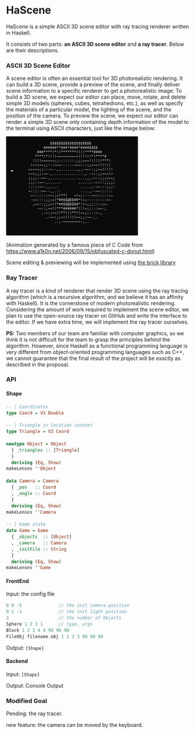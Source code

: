# HaScene
HaScene is a simple ASCII 3D scene editor with ray tracing renderer written in Haskell.

It consists of two parts: **an ASCII 3D scene editor** and **a ray tracer**. Below are their descriptions.

### ASCII 3D Scene Editor

A scene editor is often an essential tool for 3D photorealistic rendering. It can build a 3D scene, provide a preview of the scene, and finally deliver scene information to a specific renderer to get a photorealistic image. To build a 3D scene, we expect our editor can place, move, rotate, and delete simple 3D models (spheres, cubes, tetrahedrons, etc.), as well as specify the materials of a particular model, the lighting of the scene, and the position of the camera. To preview the scene, we expect our editor can render a simple 3D scene only containing depth information of the model to the terminal using ASCII characters, just like the image below:

![donut](https://github.com/TaKeTube/HaScene/blob/main/donut.gif?raw=true)

(Animation generated by a famous piece of C Code from https://www.a1k0n.net/2006/09/15/obfuscated-c-donut.html)

Scene editing & previewing will be implemented using [the brick library](https://github.com/jtdaugherty/brick/)

### Ray Tracer

A ray tracer is a kind of renderer that render 3D scene using the ray tracing algorithm (which is a recursive algorithm, and we believe it has an affinity with Haskell). It is the cornerstone of modern photorealistic rendering. Considering the amount of work required to implement the scene editor, we plan to use the open-source ray tracer on GitHub and write the interface to the editor. If we have extra time, we will implement the ray tracer ourselves.

**PS:** Two members of our team are familiar with computer graphics, so we think it is not difficult for the team to grasp the principles behind the algorithm. However, since Haskell as a functional programming language is very different from object-oriented programming languages such as C++, we cannot guarantee that the final result of the project will be exactly as described in the proposal.

### API

#### Shape

```haskell
-- | Coordinates
type Coord = V3 Double

-- | Triangle in location context
type Triangle = V3 Coord

newtype Object = Object
  { _triangles :: [Triangle]
  }
  deriving (Eq, Show)
makeLenses ''Object

data Camera = Camera
  { _pos   :: Coord
  , _angle :: Coord
  }
  deriving (Eq, Show)
makeLenses ''Camera

-- | Game state
data Game = Game
  { _objects  :: [Object]
  , _camera   :: Camera
  , _initFile :: String
  }
  deriving (Eq, Show)
makeLenses ''Game
```



#### FrontEnd

Input: the config file

```c
0 0 -5              // the init camera position
0 1 -1              // the init light position
3                   // the number of Objects
Sphere 1 2 3 1      // type, args
Block 1 2 3 4 4 90 90 90
FileObj filename.obj 1 1 2 3 90 90 90
```

Output: `[Shape]`

#### Backend

Input: `[Shape]`

Output: Console Output

### Modified Goal
Pending: the ray tracer.

 new feature: the camera can be moved by the keyboard.